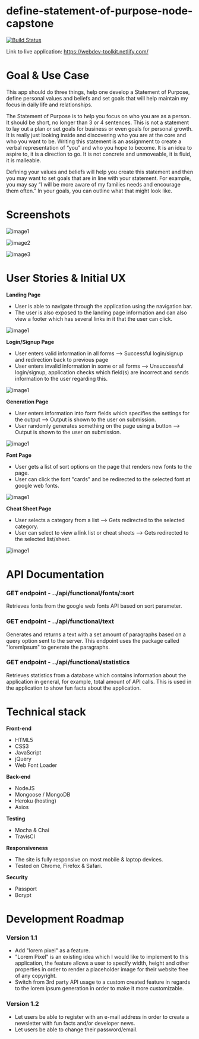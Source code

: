 # define-statement-of-purpose-node-capstone

[![Build Status](https://travis-ci.org/tobnys/webdev-toolkit-final-capstone.svg?branch=master)](https://travis-ci.org/tobnys/webdev-toolkit-final-capstone)

Link to live application: https://webdev-toolkit.netlify.com/

# Goal & Use Case

This app should do three things, help one develop a Statement of Purpose, define personal values and beliefs and set goals that will help maintain my focus in daily life and relationships.

The Statement of Purpose is to help you focus on who you are as a person. It should be short, no longer than 3 or 4 sentences. This is not a statement to lay out a plan or set goals for business or even goals for personal growth. It is really just looking inside and discovering who you are at the core and who you want to be. Writing this statement is an assignment to create a verbal representation of “you” and who you hope to become. It is an idea to aspire to,  it is a direction to go. It is not concrete and unmoveable, it is fluid, it is malleable.  

Defining your values and beliefs will help you create this statement and then you may want to set goals that are in line with your statement. For example, you may say “I will be more aware of my families needs and encourage them often.” In your goals, you can outline what that might look like. 
 


# Screenshots
![image1](https://i.gyazo.com/d25de5a06546f4518a3ebfdd07314075.png)

![image2](https://i.gyazo.com/111d6234c74eb1fc1c13944427b07c17.png)

![image3](https://i.gyazo.com/9c2cb3ba45c7387a7cbfe5981f4c3235.png)

# User Stories & Initial UX

**Landing Page**
 * User is able to navigate through the application using the navigation bar.
 * The user is also exposed to the landing page information and can also view a footer which has several links in it that the user can click.
 
![image1](https://raw.githubusercontent.com/tobnys/webdev-toolkit-final-capstone/master/github-images/landingpage.png)

**Login/Signup Page**
 * User enters valid information in all forms --> Successful login/signup and redirection back to previous page
 * User enters invalid information in some or all forms --> Unsuccessful login/signup, application checks which field(s) are incorrect and sends information to the user regarding this.

![image1](https://raw.githubusercontent.com/tobnys/webdev-toolkit-final-capstone/master/github-images/loginsignuppage.png)

**Generation Page**
 * User enters information into form fields which specifies the settings for the output --> Output is shown to the user on submission.
 * User randomly generates something on the page using a button --> Output is shown to the user on submission.

![image1](https://raw.githubusercontent.com/tobnys/webdev-toolkit-final-capstone/master/github-images/generationpage.png)

**Font Page**
 * User gets a list of sort options on the page that renders new fonts to the page.
 * User can click the font "cards" and be redirected to the selected font at google web fonts.

![image1](https://raw.githubusercontent.com/tobnys/webdev-toolkit-final-capstone/master/github-images/fontspage.png)

**Cheat Sheet Page**
 * User selects a category from a list --> Gets redirected to the selected category.
 * User can select to view a link list or cheat sheets --> Gets redirected to the selected list/sheet.

![image1](https://raw.githubusercontent.com/tobnys/webdev-toolkit-final-capstone/master/github-images/cheatsheetquicklinkpage.png)

# API Documentation
### GET endpoint - ../api/functional/fonts/:sort
Retrieves fonts from the google web fonts API based on sort parameter.

### GET endpoint - ../api/functional/text
Generates and returns a text with a set amount of paragraphs based on a query option sent to the server. This endpoint uses the package called "loremIpsum" to generate the paragraphs.

### GET endpoint - ../api/functional/statistics
Retrieves statistics from a database which contains information about the application in general, for example, total amount of API calls. This is used in the application to show fun facts about the application.

# Technical stack

**Front-end**
 * HTML5
 * CSS3
 * JavaScript
 * jQuery 
 * Web Font Loader
 
**Back-end**
 * NodeJS
 * Mongoose / MongoDB
 * Heroku (hosting)
 * Axios

**Testing**
 * Mocha & Chai
 * TravisCI
 
**Responsiveness**
 * The site is fully responsive on most mobile & laptop devices.
 * Tested on Chrome, Firefox & Safari.
 
**Security**
 * Passport
 * Bcrypt

# Development Roadmap

### Version 1.1
 * Add "lorem pixel" as a feature.
 * "Lorem Pixel" is an existing idea which I would like to implement to this application, the feature allows a user to specify width, height and other properties in order to render a placeholder image for their website free of any copyright. 
 * Switch from 3rd party API usage to a custom created feature in regards to the lorem ipsum generation in order to make it more customizable.

### Version 1.2
 * Let users be able to register with an e-mail address in order to create a newsletter with fun facts and/or developer news.
 * Let users be able to change their password/email.